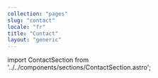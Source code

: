 ```yaml
---
collection: "pages"
slug: "contact"
locale: "fr"
title: "Contact"
layout: "generic"
---
```


import ContactSection from '../../components/sections/ContactSection.astro';

<ContactSection client:load locale="fr" />